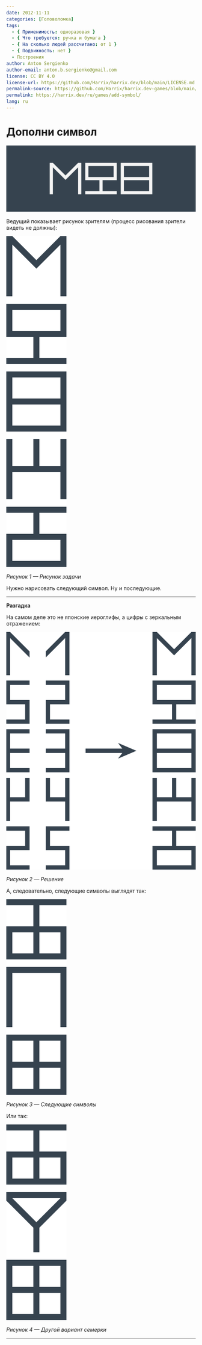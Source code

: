 ```yaml
---
date: 2012-11-11
categories: [Головоломка]
tags:
  - { Применимость: одноразовая }
  - { Что требуется: ручка и бумага }
  - { На сколько людей рассчитано: от 1 }
  - { Подвижность: нет }
  - Построения
author: Anton Sergienko
author-email: anton.b.sergienko@gmail.com
license: CC BY 4.0
license-url: https://github.com/Harrix/harrix.dev/blob/main/LICENSE.md
permalink-source: https://github.com/Harrix/harrix.dev-games/blob/main/add-symbol/add-symbol.md
permalink: https://harrix.dev/ru/games/add-symbol/
lang: ru
---
```


# Дополни символ

![Featured image](featured-image.svg)

Ведущий показывает рисунок зрителям (процесс рисования зрители видеть не должны):

![Рисунок задачи](img/problem.svg)

_Рисунок 1 — Рисунок задачи_

Нужно нарисовать следующий символ. Ну и последующие.

---

**Разгадка** <!-- !details -->

На самом деле это не японские иероглифы, а цифры с зеркальным отражением:

![Решение](img/solution_01.svg)

_Рисунок 2 — Решение_

А, следовательно, следующие символы выглядят так:

![Следующие символы](img/solution_02.svg)

_Рисунок 3 — Следующие символы_

Или так:

![Другой вариант семерки](img/solution_03.svg)

_Рисунок 4 — Другой вариант семерки_

---
